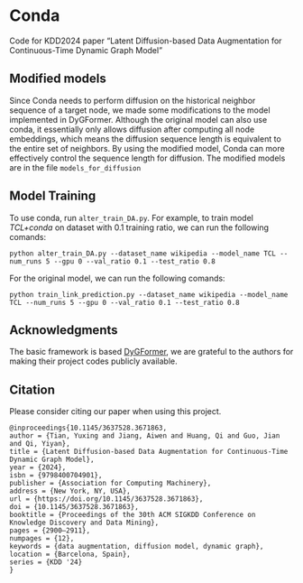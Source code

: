 # Conda
Code for KDD2024 paper “Latent Diffusion-based Data Augmentation for Continuous-Time Dynamic Graph Model”



## Modified models 

Since Conda needs to perform diffusion on the historical neighbor sequence of a target node, we made some modifications to the model implemented in DyGFormer. Although the original model can also use conda, it essentially only allows diffusion after computing all node embeddings, which means the diffusion sequence length is equivalent to the entire set of neighbors. By using the modified model, Conda can more effectively control the sequence length for diffusion. The modified models are in the file ```models_for_diffusion```

## Model Training

To use conda, run ```alter_train_DA.py```.
For example, to train model *TCL+conda* on dataset with 0.1 training ratio, we can run the following comands:
```{bash}
python alter_train_DA.py --dataset_name wikipedia --model_name TCL --num_runs 5 --gpu 0 --val_ratio 0.1 --test_ratio 0.8
```

For the original model, we can run the following comands:
```{bash}
python train_link_prediction.py --dataset_name wikipedia --model_name TCL --num_runs 5 --gpu 0 --val_ratio 0.1 --test_ratio 0.8
```



## Acknowledgments
The basic framework is based [DyGFormer](https://github.com/yule-BUAA/DyGLib), we are grateful to the authors for making their project codes publicly available.

## Citation
Please consider citing our paper when using this project.
```
@inproceedings{10.1145/3637528.3671863,
author = {Tian, Yuxing and Jiang, Aiwen and Huang, Qi and Guo, Jian and Qi, Yiyan},
title = {Latent Diffusion-based Data Augmentation for Continuous-Time Dynamic Graph Model},
year = {2024},
isbn = {9798400704901},
publisher = {Association for Computing Machinery},
address = {New York, NY, USA},
url = {https://doi.org/10.1145/3637528.3671863},
doi = {10.1145/3637528.3671863},
booktitle = {Proceedings of the 30th ACM SIGKDD Conference on Knowledge Discovery and Data Mining},
pages = {2900–2911},
numpages = {12},
keywords = {data augmentation, diffusion model, dynamic graph},
location = {Barcelona, Spain},
series = {KDD '24}
}
```
